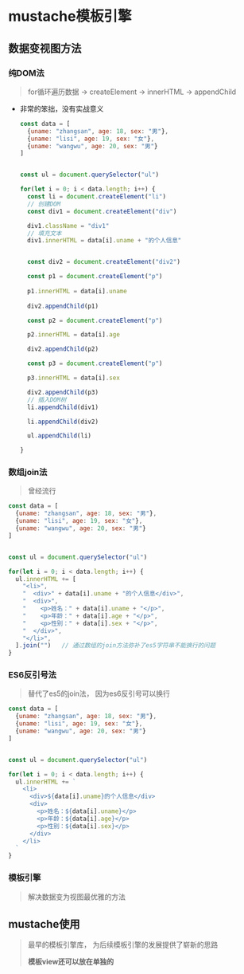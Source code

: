 # mustache模板引擎

## 数据变视图方法

### 纯DOM法

> for循环遍历数据 -> createElement -> innerHTML -> appendChild

* 非常的笨拙，没有实战意义

  ````javascript
  const data = [
    {uname: "zhangsan", age: 18, sex: "男"},
    {uname: "lisi", age: 19, sex: "女"},
    {uname: "wangwu", age: 20, sex: "男"}
  ]
  
  
  const ul = document.querySelector("ul")
  
  for(let i = 0; i < data.length; i++) {
    const li = document.createElement("li")
    // 创建DOM
    const div1 = document.createElement("div")
  
    div1.className = "div1"
    // 填充文本
    div1.innerHTML = data[i].uname + "的个人信息"
  
  
    const div2 = document.createElement("div2")
  
    const p1 = document.createElement("p")
  	
    p1.innerHTML = data[i].uname
    
    div2.appendChild(p1)
  
    const p2 = document.createElement("p")
  
    p2.innerHTML = data[i].age
  
    div2.appendChild(p2)
  
    const p3 = document.createElement("p")
  
    p3.innerHTML = data[i].sex
  
    div2.appendChild(p3)
    // 插入DOM树
    li.appendChild(div1)
  
    li.appendChild(div2)
  
    ul.appendChild(li)
  
  }
  ````

  

### 数组join法

> 曾经流行

````javascript
const data = [
  {uname: "zhangsan", age: 18, sex: "男"},
  {uname: "lisi", age: 19, sex: "女"},
  {uname: "wangwu", age: 20, sex: "男"}
]


const ul = document.querySelector("ul")

for(let i = 0; i < data.length; i++) {
  ul.innerHTML += [
    "<li>",
    "  <div>" + data[i].uname + "的个人信息</div>",
    "  <div>",
    "    <p>姓名：" + data[i].uname + "</p>",
    "    <p>年龄：" + data[i].age + "</p>",
    "    <p>性别：" + data[i].sex + "</p>",
    "  </div>",
    "</li>",
  ].join("")   // 通过数组的join方法弥补了es5字符串不能换行的问题
} 
````



### ES6反引号法

> 替代了es5的join法， 因为es6反引号可以换行

````javascript
const data = [
  {uname: "zhangsan", age: 18, sex: "男"},
  {uname: "lisi", age: 19, sex: "女"},
  {uname: "wangwu", age: 20, sex: "男"}
]


const ul = document.querySelector("ul")

for(let i = 0; i < data.length; i++) {
  ul.innerHTML += `
    <li>
      <div>${data[i].uname}的个人信息</div>
      <div>
        <p>姓名：${data[i].uname}</p>
        <p>年龄：${data[i].age}</p>
        <p>性别：${data[i].sex}</p>
      </div>
    </li>
  `
} 
````



### 模板引擎

> 解决数据变为视图最优雅的方法



## mustache使用

> 最早的模板引擎库， 为后续模板引擎的发展提供了崭新的思路
>
> **模板view还可以放在单独的<script>标签中（type设为text/template）**

````javascript
Mustache.render(view, data) // view为模板    data为数据
````



### 一般用法

> {{}}

````javascript
const container = document.querySelector(".container")

const data = {
  thing: "华为手机",
  state: "好开心"
}

const templateStr = `
  <p>今天我买了{{thing}}, 我{{state}}</p>
`

const domStr = Mustache.render(templateStr, data)


container.innerHTML = domStr

````





### 循环用法

> {{#list}}xxxxxxx{{/list}}

* 循环简单数组

  ````javascript
  const container = document.querySelector(".container")
  
  const templateStr = `
    {{#list}}
      <li>{{.}}</li>
    {{/list}}
  `
  
  
  const data = {
    list: ["苹果", "香蕉", "梨子"]
  }
  
  const domStr = Mustache.render(templateStr, data)
  
  container.innerHTML = domStr
  ````

  

* 循环复杂数组

  ````javascript
  const container = document.querySelector(".container")
  
  const data = {
    list: [
      {uname: "zhangsan", age: 18, sex: "男"},
      {uname: "lisi", age: 19, sex: "女"},
      {uname: "wangwu", age: 20, sex: "男"}
    ]
  }
  
  const templateStr = `
    <ul>
      {{ #list }}
        <li>
          <div>{{uname}}的基本信息</div>
          <div>
            <p>姓名：{{uname}}</p>
            <p>年龄：{{age}}</p>
            <p>性别：{{sex}}</p>
          </div>
        </li>
      {{ /list }}
    </ul>
  `
  
  const domStr = Mustache.render(templateStr, data)
  
  container.innerHTML = domStr
  ````

* 数组的嵌套

  ````javascript
  const container = document.querySelector(".container")
  
  const data = {
    list: [
      {uname: "张三", age: 18, hobbies: ["吃饭", "睡觉", "打豆豆"]},
      {uname: "李四", age: 20, hobbies: ["打球"]},
      {uname: "王五", age: 22, hobbies: ["玩游戏", "游泳"]}
    ]
  }
  
  const templateStr = `
    {{#list}}
      <li>
        <div>{{uname}}</div>
        {{#hobbies}}
          <p>{{.}}</p>
        {{/hobbies}}
      </li>
    {{/list}}
  
  `
  
  const domStr = Mustache.render(templateStr, data)
  
  
  container.innerHTML = domStr
  ````

  

### 元素显示与隐藏

> 使用布尔值，效果类似于vue中的v-if

````javascript
const container = document.querySelector(".container")

const templateStr = `
  {{#m}}
    <div>hello world</div>
  {{/m}}
`

const data = {
  m: false
}


const domStr = Mustache.render(templateStr, data)

container.innerHTML = domStr 
````

### 模板写在script标签中

> 更好的书写标签， 标签书写有提示

````javascript
<script type="text/template" id="template">
  <div>我买了一个{{thing}}， 好{{state}}</div>
</script>
      

const template = document.querySelector("#template")

const templateStr = template.innerHTML

const container = document.querySelector(".container")


const data = {
  thing: "华为手机",
  state: "开心"
}

const domStr = Mustache.render(templateStr, data)

container.innerHTML = domStr
````





## mustache底层原理

### 正则表达式简单数据填充

> 利用正则表达式+replace方法

````javascript
const templateStr = '今天我买了一个{{thing}}， 好{{state}}'

const data = {
  thing: "华为手机",
  state: "开心"
}


const myRender = function(templateStr, data) {
  const domStr = templateStr.replace(/\{\{(\w+)\}\}/g, function(findStr, $1) {
    return data[$1]
  })
  return domStr
}

const container = document.querySelector(".container")

const domStr = myRender(templateStr, data)

container.innerHTML = domStr
````





### tokens

* tokens 是一个js的嵌套数组，就是模板字符串的js表示

* tokens是**抽象语法树**、**虚拟节点**等等的开山鼻祖

  ![微信截图_20210408191700](E:\桌面\笔记\imgs\微信截图_20210408191700.png)

  ````javascript
  // 模板字符串
  <h1>我买了一个{{thing}}, 好{{state}}啊</h1>
  
  // tokens
  [
    ["text", "<h1>我买了一个"],   // token
    ["name", "thing"],          // token
    ["text", ",好"],             // token 
    ["name", "state"],           // token 
    ["text", "啊</h1>"]            // token 
  ]
  ````

  ````javascript
  // 模板字符串
  {{#list}}
      <li>{{.}}</li>
  {{/list}}
    
  // tokens 
   [
    ["#", "list", [
      ["text", "<li>"],
      ["name", "."],
      ["text", "<li>"]
    ]]
   ]
   
  ````

  

* **mustache底层重点做的两件事**

  * 将模板字符串转化为tokens形式
  * 将tokens结合数据解析为dom字符串



## 手写mustache库



